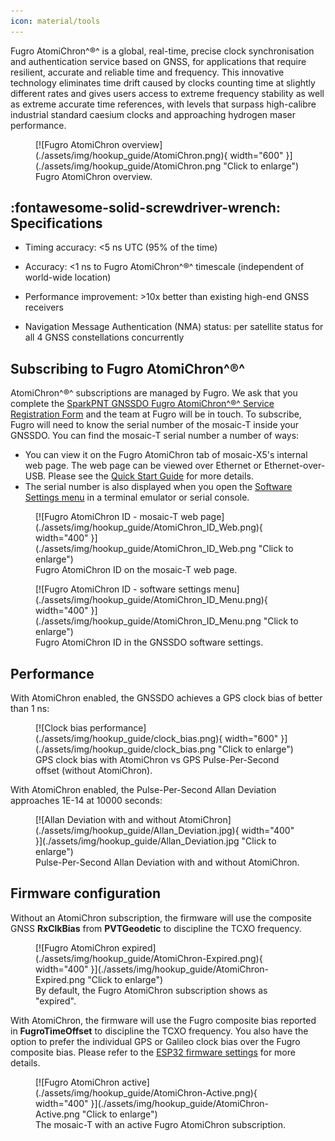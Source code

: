 ```yaml
---
icon: material/tools
---
```


Fugro AtomiChron^®^ is a global, real-time, precise clock synchronisation and authentication service based on GNSS, for applications that require resilient, accurate and reliable time and frequency. This innovative technology eliminates time drift caused by clocks counting time at slightly different rates and gives users access to extreme frequency stability as well as extreme accurate time references, with levels that surpass high-calibre industrial standard caesium clocks and approaching hydrogen maser performance.

<figure markdown>
[![Fugro AtomiChron overview](./assets/img/hookup_guide/AtomiChron.png){ width="600" }](./assets/img/hookup_guide/AtomiChron.png "Click to enlarge")
<figcaption markdown>Fugro AtomiChron overview.</figcaption>
</figure>

## :fontawesome-solid-screwdriver-wrench: Specifications

- Timing accuracy: <5 ns UTC (95% of the time)

- Accuracy: <1 ns to Fugro AtomiChron^®^ timescale (independent of world-wide location)

- Performance improvement: >10x better than existing high-end GNSS receivers

- Navigation Message Authentication (NMA) status: per satellite status for all 4 GNSS constellations concurrently

## Subscribing to Fugro AtomiChron^®^

AtomiChron^®^ subscriptions are managed by Fugro. We ask that you complete the [SparkPNT GNSSDO Fugro AtomiChron^®^ Service Registration Form](https://www.sparkfun.com/gnssdo_registration) and the team at Fugro will be in touch. To subscribe, Fugro will need to know the serial number of the mosaic-T inside your GNSSDO. You can find the mosaic-T serial number a number of ways:

* You can view it on the Fugro AtomiChron tab of mosaic-X5's internal web page. The web page can be viewed over Ethernet or Ethernet-over-USB. Please see the [Quick Start Guide](./quick_start.md) for more details.
* The serial number is also displayed when you open the [Software Settings menu](./software_overview.md#software-settings) in a terminal emulator or serial console.

<div class="grid" markdown>

<div markdown>

<figure markdown>
[![Fugro AtomiChron ID - mosaic-T web page](./assets/img/hookup_guide/AtomiChron_ID_Web.png){ width="400" }](./assets/img/hookup_guide/AtomiChron_ID_Web.png "Click to enlarge")
<figcaption markdown>Fugro AtomiChron ID on the mosaic-T web page.</figcaption>
</figure>

</div>

<div markdown>

<figure markdown>
[![Fugro AtomiChron ID - software settings menu](./assets/img/hookup_guide/AtomiChron_ID_Menu.png){ width="400" }](./assets/img/hookup_guide/AtomiChron_ID_Menu.png "Click to enlarge")
<figcaption markdown>Fugro AtomiChron ID in the GNSSDO software settings.</figcaption>
</figure>

</div>

</div>

## Performance

With AtomiChron enabled, the GNSSDO achieves a GPS clock bias of better than 1 ns:

<figure markdown>
[![Clock bias performance](./assets/img/hookup_guide/clock_bias.png){ width="600" }](./assets/img/hookup_guide/clock_bias.png "Click to enlarge")
<figcaption markdown>GPS clock bias with AtomiChron vs GPS Pulse-Per-Second offset (without AtomiChron).</figcaption>
</figure>

With AtomiChron enabled, the Pulse-Per-Second Allan Deviation approaches 1E-14 at 10000 seconds:

<figure markdown>
[![Allan Deviation with and without AtomiChron](./assets/img/hookup_guide/Allan_Deviation.jpg){ width="400" }](./assets/img/hookup_guide/Allan_Deviation.jpg "Click to enlarge")
<figcaption markdown>Pulse-Per-Second Allan Deviation with and without AtomiChron.</figcaption>
</figure>

## Firmware configuration

Without an AtomiChron subscription, the firmware will use the composite GNSS **RxClkBias** from **PVTGeodetic** to discipline the TCXO frequency.

<figure markdown>
[![Fugro AtomiChron expired](./assets/img/hookup_guide/AtomiChron-Expired.png){ width="400" }](./assets/img/hookup_guide/AtomiChron-Expired.png "Click to enlarge")
<figcaption markdown>By default, the Fugro AtomiChron subscription shows as "expired".</figcaption>
</figure>

With AtomiChron, the firmware will use the Fugro composite bias reported in **FugroTimeOffset** to discipline the TCXO frequency. You also have the option to prefer the individual GPS or Galileo clock bias over the Fugro composite bias. Please refer to the [ESP32 firmware settings](./software_overview.md#configure-operation) for more details.

<figure markdown>
[![Fugro AtomiChron active](./assets/img/hookup_guide/AtomiChron-Active.png){ width="400" }](./assets/img/hookup_guide/AtomiChron-Active.png "Click to enlarge")
<figcaption markdown>The mosaic-T with an active Fugro AtomiChron subscription.</figcaption>
</figure>

